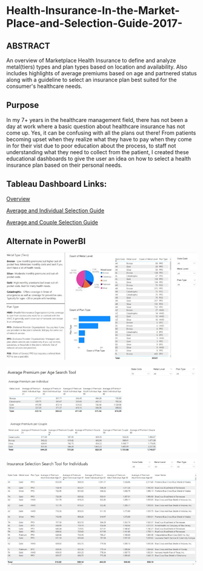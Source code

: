 # Health-Insurance-In-the-Market-Place-and-Selection-Guide-2017-

## ABSTRACT

An overview of Marketplace Health Insurance to define and analyze metal(tiers) types and plan types based on location and availability. Also includes highlights of average premiums based on age and partnered status along with a guideline to select an insurance plan best suited for the consumer's healthcare needs. 

## Purpose

In my 7+ years in the healthcare management field, there has not been a day at work where a basic question about healthcare insurance has not come up. Yes, it can be confusing with all the plans out there! From patients becoming upset when they realize what they have to pay when they come in for their vist due to poor education about the process, to staff not understanding what they need to collect from the patient, I created these educational dashboards to give the user an idea on how to select a health insurance plan based on their personal needs. 

## Tableau Dashboard Links:

<a href="https://public.tableau.com/app/profile/kishan.patel2847/viz/HealthInsurance13Overview/Highlights">Overview</a>

<a href="https://public.tableau.com/app/profile/kishan.patel2847/viz/OverviewofHealthInsuranceintheMarketPlaceandSelectionToolsfor201723/IndvPlanSelection">Average and Individual Selection Guide</a>

<a href="https://public.tableau.com/app/profile/kishan.patel2847/viz/HealthInsurance33SelectionToolforCouples/CouplePlanSelection">Average and Couple Selection Guide</a>


## Alternate in PowerBI

<img src =
"https://github.com/Kishp92/Health-Insurance-In-the-Market-Place-and-Selection-Guide-2017-/blob/28ce4cd5623ca9496cd46fb545c144479f8c0c09/PB%20overview.jpg" />

<img src =
"https://github.com/Kishp92/Health-Insurance-In-the-Market-Place-and-Selection-Guide-2017-/blob/28ce4cd5623ca9496cd46fb545c144479f8c0c09/PB%20avg%20prem.jpg" />

<img src =
"https://github.com/Kishp92/Health-Insurance-In-the-Market-Place-and-Selection-Guide-2017-/blob/28ce4cd5623ca9496cd46fb545c144479f8c0c09/PB%20Indiv.jpg" />



